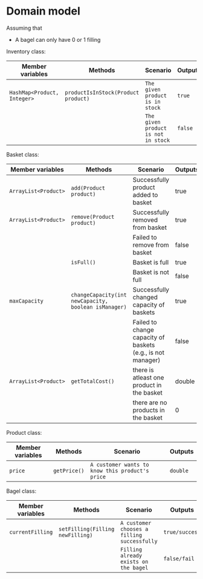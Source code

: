 # Domain model

Assuming that

- A bagel can only have 0 or 1 filling

Inventory class:

| Member variables            | Methods                             | Scenario                            | Outputs |
|-----------------------------|-------------------------------------|-------------------------------------|---------|
| `HashMap<Product, Integer>` | `productIsInStock(Product product)` | `The given product is in stock`     | `true`  |
|                             |                                     | `The given product is not in stock` | `false` |

Basket class:

| Member variables     | Methods                                              | Scenario                                                    | Outputs |
|----------------------|------------------------------------------------------|-------------------------------------------------------------|---------|
| `ArrayList<Product>` | `add(Product product)`                               | Successfully product added to basket                        | true    |
| `ArrayList<Product>` | `remove(Product product)`                            | Successfully removed from basket                            | true    |
|                      |                                                      | Failed to remove from basket                                | false   |
|                      | `isFull()`                                           | Basket is full                                              | true    |
|                      |                                                      | Basket is not full                                          | false   |
| `maxCapacity`        | `changeCapacity(int newCapacity, boolean isManager)` | Successfully changed capacity of baskets                    | true    |
|                      |                                                      | Failed to change capacity of baskets (e.g., is not manager) | false   |
| `ArrayList<Product>` | `getTotalCost()`                                     | there is atleast one product in the basket                  | double  |
|                      |                                                      | there are no products in the basket                         | 0       |

Product class:

| Member variables | Methods      | Scenario                                        | Outputs  |
|------------------|--------------|-------------------------------------------------|----------|
| `price`          | `getPrice()` | `A customer wants to know this product's price` | `double` |

Bagel class:

| Member variables | Methods                          | Scenario                                    | Outputs        |
|------------------|----------------------------------|---------------------------------------------|----------------|
| `currentFilling` | `setFilling(Filling newFilling)` | `A customer chooses a filling successfully` | `true/success` |
|                  |                                  | `Filling already exists on the bagel`       | `false/fail`   |

